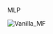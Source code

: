 MLP

![Vanilla_MF](https://user-images.githubusercontent.com/93844635/210679980-01ab556a-f74e-4607-bea9-aa16f386a1e9.PNG)

